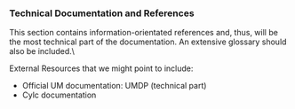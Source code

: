 ### Technical Documentation and References
This section contains information-orientated references and, thus, will be the most technical part of the documentation. An extensive glossary should also be included.\

External Resources that we might point to include:

* Official UM documentation:  UMDP (technical part)
* Cylc documentation 
